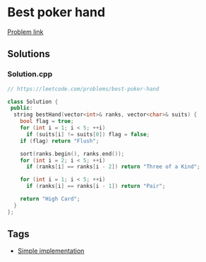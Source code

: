 # Best poker hand

[Problem link](https://leetcode.com/problems/best-poker-hand)

## Solutions


### Solution.cpp
```cpp
// https://leetcode.com/problems/best-poker-hand

class Solution {
 public:
  string bestHand(vector<int>& ranks, vector<char>& suits) {
    bool flag = true;
    for (int i = 1; i < 5; ++i)
      if (suits[i] != suits[0]) flag = false;
    if (flag) return "Flush";

    sort(ranks.begin(), ranks.end());
    for (int i = 2; i < 5; ++i)
      if (ranks[i] == ranks[i - 2]) return "Three of a Kind";

    for (int i = 1; i < 5; ++i)
      if (ranks[i] == ranks[i - 1]) return "Pair";

    return "High Card";
  }
};
```
## Tags

* [Simple implementation](/README.md#Simple_implementation)
